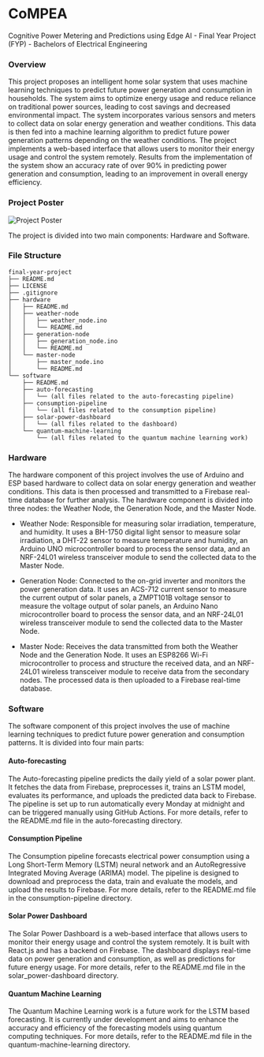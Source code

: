 # CoMPEA
Cognitive Power Metering and Predictions using Edge AI - Final Year Project (FYP) - Bachelors of Electrical Engineering

### Overview
This project proposes an intelligent home solar system that uses machine learning techniques to predict future power generation and consumption in households. The system aims to optimize energy usage and reduce reliance on traditional power sources, leading to cost savings and decreased environmental impact. The system incorporates various sensors and meters to collect data on solar energy generation and weather conditions. This data is then fed into a machine learning algorithm to predict future power generation patterns depending on the weather conditions. The project implements a web-based interface that allows users to monitor their energy usage and control the system remotely. Results from the implementation of the system show an accuracy rate of over 90% in predicting power generation and consumption, leading to an improvement in overall energy efficiency.

### Project Poster
![Project Poster](./assets/poster.jpg)

The project is divided into two main components: Hardware and Software.

### File Structure
```
final-year-project
├── README.md
├── LICENSE
├── .gitignore
├── hardware
│   ├── README.md
│   ├── weather-node
│   │   ├── weather_node.ino
│   │   └── README.md
│   ├── generation-node
│   │   ├── generation_node.ino
│   │   └── README.md
│   └── master-node
│       ├── master_node.ino
│       └── README.md
└── software
    ├── README.md
    ├── auto-forecasting
    │   └── (all files related to the auto-forecasting pipeline)
    ├── consumption-pipeline
    │   └── (all files related to the consumption pipeline)
    ├── solar-power-dashboard
    │   └── (all files related to the dashboard)
    └── quantum-machine-learning
        └── (all files related to the quantum machine learning work)
```

### Hardware
The hardware component of this project involves the use of Arduino and ESP based hardware to collect data on solar energy generation and weather conditions. This data is then processed and transmitted to a Firebase real-time database for further analysis. The hardware component is divided into three nodes: the Weather Node, the Generation Node, and the Master Node.

- Weather Node: Responsible for measuring solar irradiation, temperature, and humidity. It uses a BH-1750 digital light sensor to measure solar irradiation, a DHT-22 sensor to measure temperature and humidity, an Arduino UNO microcontroller board to process the sensor data, and an NRF-24L01 wireless transceiver module to send the collected data to the Master Node.

- Generation Node: Connected to the on-grid inverter and monitors the power generation data. It uses an ACS-712 current sensor to measure the current output of solar panels, a ZMPT101B voltage sensor to measure the voltage output of solar panels, an Arduino Nano microcontroller board to process the sensor data, and an NRF-24L01 wireless transceiver module to send the collected data to the Master Node.

- Master Node: Receives the data transmitted from both the Weather Node and the Generation Node. It uses an ESP8266 Wi-Fi microcontroller to process and structure the received data, and an NRF-24L01 wireless transceiver module to receive data from the secondary nodes. The processed data is then uploaded to a Firebase real-time database.

### Software
The software component of this project involves the use of machine learning techniques to predict future power generation and consumption patterns. It is divided into four main parts:

#### Auto-forecasting
The Auto-forecasting pipeline predicts the daily yield of a solar power plant. It fetches the data from Firebase, preprocesses it, trains an LSTM model, evaluates its performance, and uploads the predicted data back to Firebase. The pipeline is set up to run automatically every Monday at midnight and can be triggered manually using GitHub Actions. For more details, refer to the README.md file in the auto-forecasting directory.

#### Consumption Pipeline
The Consumption pipeline forecasts electrical power consumption using a Long Short-Term Memory (LSTM) neural network and an AutoRegressive Integrated Moving Average (ARIMA) model. The pipeline is designed to download and preprocess the data, train and evaluate the models, and upload the results to Firebase. For more details, refer to the README.md file in the consumption-pipeline directory.

#### Solar Power Dashboard
The Solar Power Dashboard is a web-based interface that allows users to monitor their energy usage and control the system remotely. It is built with React.js and has a backend on Firebase. The dashboard displays real-time data on power generation and consumption, as well as predictions for future energy usage. For more details, refer to the README.md file in the solar_power-dashboard directory.

#### Quantum Machine Learning
The Quantum Machine Learning work is a future work for the LSTM based forecasting. It is currently under development and aims to enhance the accuracy and efficiency of the forecasting models using quantum computing techniques. For more details, refer to the README.md file in the quantum-machine-learning directory.
